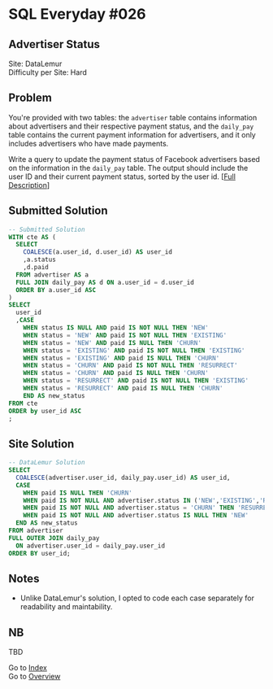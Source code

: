# SQL Everyday \#026

## Advertiser Status

Site: DataLemur\
Difficulty per Site: Hard

## Problem

You're provided with two tables: the `advertiser` table contains information about advertisers and their respective payment status, and the `daily_pay` table contains the current payment information for advertisers, and it only includes advertisers who have made payments.

Write a query to update the payment status of Facebook advertisers based on the information in the `daily_pay` table. The output should include the user ID and their current payment status, sorted by the user id. [[Full Description](https://datalemur.com/questions/updated-status)]

## Submitted Solution

```sql
-- Submitted Solution
WITH cte AS (
  SELECT
    COALESCE(a.user_id, d.user_id) AS user_id
    ,a.status
    ,d.paid
  FROM advertiser AS a
  FULL JOIN daily_pay AS d ON a.user_id = d.user_id
  ORDER BY a.user_id ASC
)
SELECT
  user_id
  ,CASE 
    WHEN status IS NULL AND paid IS NOT NULL THEN 'NEW'
    WHEN status = 'NEW' AND paid IS NOT NULL THEN 'EXISTING' 
    WHEN status = 'NEW' AND paid IS NULL THEN 'CHURN'
    WHEN status = 'EXISTING' AND paid IS NOT NULL THEN 'EXISTING'
    WHEN status = 'EXISTING' AND paid IS NULL THEN 'CHURN'
    WHEN status = 'CHURN' AND paid IS NOT NULL THEN 'RESURRECT'
    WHEN status = 'CHURN' AND paid IS NULL THEN 'CHURN'
    WHEN status = 'RESURRECT' AND paid IS NOT NULL THEN 'EXISTING'
    WHEN status = 'RESURRECT' AND paid IS NULL THEN 'CHURN'
    END AS new_status
FROM cte
ORDER by user_id ASC
;
```

## Site Solution

```sql
-- DataLemur Solution 
SELECT 
  COALESCE(advertiser.user_id, daily_pay.user_id) AS user_id,
  CASE 
    WHEN paid IS NULL THEN 'CHURN' 
    WHEN paid IS NOT NULL AND advertiser.status IN ('NEW','EXISTING','RESURRECT') THEN 'EXISTING'
    WHEN paid IS NOT NULL AND advertiser.status = 'CHURN' THEN 'RESURRECT'
    WHEN paid IS NOT NULL AND advertiser.status IS NULL THEN 'NEW'
  END AS new_status
FROM advertiser
FULL OUTER JOIN daily_pay
  ON advertiser.user_id = daily_pay.user_id
ORDER BY user_id;
```

## Notes

* Unlike DataLemur's solution, I opted to code each case separately for readability and maintability.

## NB

TBD

Go to [Index](../?tab=readme-ov-file#index)\
Go to [Overview](../?tab=readme-ov-file)
